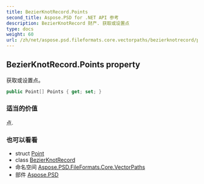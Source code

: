 ```yaml
---
title: BezierKnotRecord.Points
second_title: Aspose.PSD for .NET API 参考
description: BezierKnotRecord 财产. 获取或设置点
type: docs
weight: 60
url: /zh/net/aspose.psd.fileformats.core.vectorpaths/bezierknotrecord/points/
---
```

## BezierKnotRecord.Points property

获取或设置点。

```csharp
public Point[] Points { get; set; }
```

### 适当的价值

点.

### 也可以看看

* struct [Point](../../../aspose.psd/point/)
* class [BezierKnotRecord](../)
* 命名空间 [Aspose.PSD.FileFormats.Core.VectorPaths](../../bezierknotrecord/)
* 部件 [Aspose.PSD](../../../)


